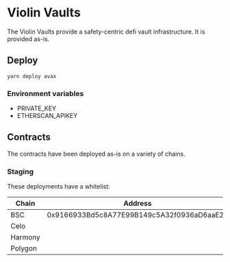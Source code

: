 # Violin Vaults
The Violin Vaults provide a safety-centric defi vault infrastructure. It is provided as-is.

## Deploy
```
yarn deploy avax    
```

### Environment variables
- PRIVATE_KEY
- ETHERSCAN_APIKEY

## Contracts
The contracts have been deployed as-is on a variety of chains.

### Staging
These deployments have a whitelist:

| Chain   | Address                                    |
| ------- | ------------------------------------------ |
| BSC | 0x9166933Bd5c8A77E99B149c5A32f0936aD6aaE25 |
| Celo    |  |
| Harmony |  |
| Polygon |  |